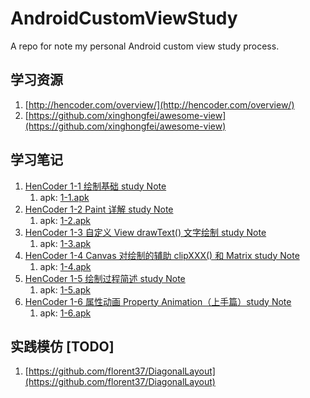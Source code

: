 # AndroidCustomViewStudy
A repo for note my personal Android custom view study process.

## 学习资源
 1. [http://hencoder.com/overview/](http://hencoder.com/overview/)
 2. [https://github.com/xinghongfei/awesome-view](https://github.com/xinghongfei/awesome-view)

## 学习笔记
 1. [HenCoder 1-1 绘制基础 study Note](https://github.com/NateRobinson/AndroidCustomViewStudy/blob/master/docs/1-1.md)
 	1. apk: [1-1.apk](https://github.com/NateRobinson/AndroidCustomViewStudy/blob/master/apks/1-1.apk)
 2. [HenCoder 1-2 Paint 详解 study Note](https://github.com/NateRobinson/AndroidCustomViewStudy/blob/master/docs/1-2.md)
 	1. apk: [1-2.apk](https://github.com/NateRobinson/AndroidCustomViewStudy/blob/master/apks/1-2.apk)
 3. [HenCoder 1-3 自定义 View drawText() 文字绘制 study Note](https://github.com/NateRobinson/AndroidCustomViewStudy/blob/master/docs/1-3.md) 
 	1. apk: [1-3.apk](https://github.com/NateRobinson/AndroidCustomViewStudy/blob/master/apks/1-3.apk)
 4. [HenCoder 1-4 Canvas 对绘制的辅助 clipXXX() 和 Matrix study Note](https://github.com/NateRobinson/AndroidCustomViewStudy/blob/master/docs/1-4.md) 
	1. apk: [1-4.apk](https://github.com/NateRobinson/AndroidCustomViewStudy/blob/master/apks/1-4.apk)
 5. [HenCoder 1-5 绘制过程简述 study Note](https://github.com/NateRobinson/AndroidCustomViewStudy/blob/master/docs/1-5.md) 
	1. apk: [1-5.apk](https://github.com/NateRobinson/AndroidCustomViewStudy/blob/master/apks/1-5.apk)
 6. [HenCoder 1-6 属性动画 Property Animation（上手篇）study Note](https://github.com/NateRobinson/AndroidCustomViewStudy/blob/master/docs/1-6.md) 
	1. apk: [1-6.apk](https://github.com/NateRobinson/AndroidCustomViewStudy/blob/master/apks/1-6.apk)
 	
## 实践模仿 [TODO]
 1. [https://github.com/florent37/DiagonalLayout](https://github.com/florent37/DiagonalLayout)

